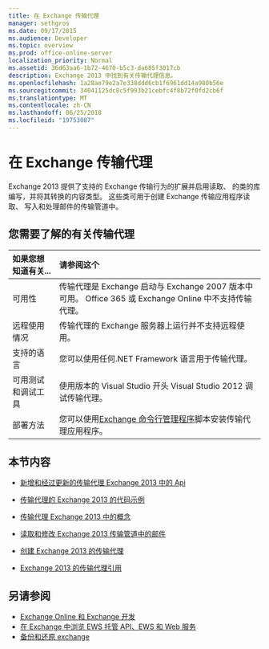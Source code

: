 ```yaml
---
title: 在 Exchange 传输代理
manager: sethgros
ms.date: 09/17/2015
ms.audience: Developer
ms.topic: overview
ms.prod: office-online-server
localization_priority: Normal
ms.assetid: 36d63aa6-1b72-4670-b5c3-da685f3017cb
description: Exchange 2013 中找到有关传输代理信息。
ms.openlocfilehash: 1a28ae79e2a7e338ddd6cb1f6961dd14a980b56e
ms.sourcegitcommit: 34041125dc8c5f993b21cebfc4f8b72f0fd2cb6f
ms.translationtype: MT
ms.contentlocale: zh-CN
ms.lasthandoff: 06/25/2018
ms.locfileid: "19753087"
---
```

# <a name="transport-agents-in-exchange"></a>在 Exchange 传输代理
  
Exchange 2013 提供了支持的 Exchange 传输行为的扩展并启用读取、 的类的库编写，并将其转换的内容类型。 这些类可用于创建 Exchange 传输应用程序读取、 写入和处理邮件的传输管道中。
  
## <a name="what-you-need-to-know-about-transport-agents"></a>您需要了解的有关传输代理

|如果您想知道有关...|请参阅这个|
|:-----|:-----|
|可用性  <br/> |传输代理是 Exchange 启动与 Exchange 2007 版本中可用。 Office 365 或 Exchange Online 中不支持传输代理。  <br/> |
|远程使用情况  <br/> |传输代理的 Exchange 服务器上运行并不支持远程使用。  <br/> |
|支持的语言  <br/> |您可以使用任何.NET Framework 语言用于传输代理。  <br/> |
|可用测试和调试工具  <br/> |使用版本的 Visual Studio 开头 Visual Studio 2012 调试传输代理。  <br/> |
|部署方法  <br/> |您可以使用[Exchange 命令行管理程序](../management/exchange-management-shell.md)脚本安装传输代理应用程序。  <br/> |
   
## <a name="in-this-section"></a>本节内容

- [新增和经过更新的传输代理 Exchange 2013 中的 Api](new-and-updated-transport-agent-apis-in-exchange-2013.md)
    
- [传输代理的 Exchange 2013 的代码示例](transport-agent-code-samples-for-exchange-2013.md)
    
- [传输代理 Exchange 2013 中的概念](transport-agent-concepts-in-exchange-2013.md)
    
- [读取和修改 Exchange 2013 传输管道中的邮件](reading-and-modifying-messages-in-the-exchange-2013-transport-pipeline.md)
    
- [创建 Exchange 2013 的传输代理](creating-transport-agents-for-exchange-2013.md)
    
- [Exchange 2013 的传输代理引用](transport-agent-reference-for-exchange-2013.md)
    
## <a name="see-also"></a>另请参阅

- [Exchange Online 和 Exchange 开发](../exchange-server-development.md)    
- [在 Exchange 中浏览 EWS 托管 API、EWS 和 Web 服务](../exchange-web-services/explore-the-ews-managed-api-ews-and-web-services-in-exchange.md)   
- [备份和还原 exchange](../backup-restore/backup-and-restore-for-exchange-2013.md) 
    


